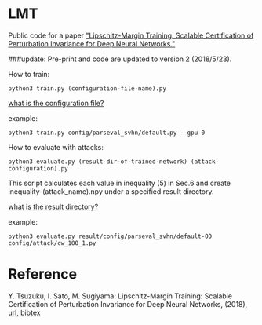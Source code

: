 # LMT
Public code for a paper ["Lipschitz-Margin Training:
Scalable Certification of Perturbation Invariance
for Deep Neural Networks."](https://arxiv.org/abs/1802.04034)

###update:
Pre-print and code are updated to version 2 (2018/5/23).

How to train:
```commandline
python3 train.py (configuration-file-name).py
```
[what is the configuration file?](doc/configuration.md)

example:
```commandline
python3 train.py config/parseval_svhn/default.py --gpu 0
```

How to evaluate with attacks:
```commandline
python3 evaluate.py (result-dir-of-trained-network) (attack-configuration).py
```
This script calculates each value in inequality (5) in Sec.6
and create inequality-(attack_name).npy under a specified result directory.

[what is the result directory?](doc/result_dir.md)

example:
```commandline
python3 evaluate.py result/config/parseval_svhn/default-00 config/attack/cw_100_1.py
```

# Reference
Y. Tsuzuku, I. Sato, M. Sugiyama:
Lipschitz-Margin Training:
Scalable Certification of Perturbation Invariance for Deep Neural Networks,
(2018), [url](https://arxiv.org/abs/1802.04034), [bibtex](lmt_bibtex.txt)

